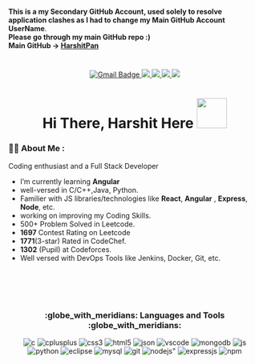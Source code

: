 **This is a my Secondary GitHub Account, used solely to resolve application clashes as I had to change my Main GitHub Account UserName**. <br/>
**Please go through my main GitHub repo :)**<br/>
<strong>Main GitHub -> <a href="https://github.com/HarshitPan">HarshitPan</a></strong>
<h1></h1>
<div id="header" align="center">
<div id="badges">
<!--   <a href="https://www.linkedin.com/in/harshit"> 
    <img src="https://img.shields.io/badge/LinkedIn-blue?style=for-the-badge&logo=linkedin&logoColor=white" alt="LinkedIn Badge"/>
  </a> -->
  <a href="mailto:harshitpandey3001@gmail.com">
    <img src="https://img.shields.io/badge/Gmail-D14836?style=for-the-badge&logo=gmail&logoColor=white" alt="Gmail Badge"/>
  </a>
  <a href="https://github.com/HarshitPan">
    <img src="https://img.shields.io/badge/GitHub-100000?style=for-the-badge&logo=github&logoColor=white" />
  </a>
  <a href="https://leetcode.com/harshit3001/">
    <img src="https://img.shields.io/badge/-LeetCode-FFA116?style=for-the-badge&logo=LeetCode&logoColor=black" />
  </a>
  <a href="https://www.hackerrank.com/profile/harshit__pandey">
    <img src="https://img.shields.io/badge/-Hackerrank-2EC866?style=for-the-badge&logo=HackerRank&logoColor=white" />
  </a>
    <a href="https://www.codechef.com/users/harshit3001">
    <img src="https://img.shields.io/badge/-Codechef-2EC866?style=for-the-badge&logo=HackerRank&logoColor=white" />
  </a>
<!--   <a href="https://www.instagram.com/harshit._._.pandey">
    <img src="https://img.shields.io/badge/Instagram-E4405F?style=for-the-badge&logo=instagram&logoColor=white" alt="Instagram Badge"/>
  </a> -->
</div>
  
  <h1>
  Hi There, Harshit Here
  <img src="https://media.giphy.com/media/hvRJCLFzcasrR4ia7z/giphy.gif" width="60px"/>
  
</h1>

</div>
<!--   <img src="https://i.giphy.com/media/l46ChKeGsmsfE3Un6/giphy.webp" width="600"/> -->

<!-- <img align="right" alt="Coding" width="300" src="https://media.giphy.com/media/v1.Y2lkPTc5MGI3NjExazJrcmQzZG5tOHIwbzVqY2JmOGY5b3lxN3RxcGFzajV2amU3MDZyZCZlcD12MV9pbnRlcm5hbF9naWZfYnlfaWQmY3Q9Zw/3P6rLkx3IWvjq/giphy.gif" > -->

### :man_technologist: About Me :
Coding enthusiast and a Full Stack Developer
-  I’m currently learning **Angular**
-  well-versed in C/C++,Java, Python.
-  Familier with JS libraries/technologies like **React**, **Angular** , **Express**, **Node**, etc.
-  working on improving my Coding Skills.
-  500+ Problem Solved in Leetcode.
-  **1697** Contest Rating on Leetcode
-  **1771**(3-star) Rated in CodeChef.
-  **1302** (Pupil) at Codeforces.
-  Well versed with DevOps Tools like Jenkins, Docker, Git, etc.
###

<p><br><br></p>

<h1></h1>
<div align="center">
<h3 align="center">:globe_with_meridians: Languages and Tools :globe_with_meridians:</h3>
<div>
  <img src="https://img.shields.io/badge/C-00599C?style=for-the-badge&logo=c&logoColor=white" alt="c" />
  <img src="https://img.shields.io/badge/C%2B%2B-00599C?style=for-the-badge&logo=c%2B%2B&logoColor=white" alt="cplusplus" />
  <img src="https://img.shields.io/badge/CSS3-1572B6?style=for-the-badge&logo=css3&logoColor=white" alt="css3" />
  <img src="https://img.shields.io/badge/HTML5-E34F26?style=for-the-badge&logo=html5&logoColor=white" alt="html5" />
  <img src="https://img.shields.io/badge/json-5E5C5C?style=for-the-badge&logo=json&logoColor=white" alt="json" />
  <img src="https://img.shields.io/badge/VSCode-0078D4?style=for-the-badge&logo=visual%20studio%20code&logoColor=white" alt="vscode" />	
  <img src="https://img.shields.io/badge/MongoDB-4EA94B?style=for-the-badge&logo=mongodb&logoColor=white" alt="mongodb" />  
  <img src="https://img.shields.io/badge/JavaScript-323330?style=for-the-badge&logo=javascript&logoColor=F7DF1E" alt="js" />
  <img src="https://img.shields.io/badge/Python-FFD43B?style=for-the-badge&logo=python&logoColor=blue" alt="python" />
<!--   <img src="https://img.shields.io/badge/Colab-F9AB00?style=for-the-badge&logo=googlecolab&color=525252" alt="colab" /> -->
  <img src="https://img.shields.io/badge/Eclipse-2C2255?style=for-the-badge&logo=eclipse&logoColor=white" alt="eclipse" />
<!--   <img src="https://img.shields.io/badge/R-276DC3?style=for-the-badge&logo=r&logoColor=white" alt="r" /> -->
  <img src="https://img.shields.io/badge/MySQL-005C84?style=for-the-badge&logo=mysql&logoColor=white" alt="mysql" />
<!--   <img src="https://img.shields.io/badge/GitHub%20Pages-222222?style=for-the-badge&logo=GitHub%20Pages&logoColor=white" alt="githubPages" /> -->
  <img src="https://img.shields.io/badge/GIT-E44C30?style=for-the-badge&logo=git&logoColor=white" alt="git" />
<!--   <img src="https://img.shields.io/badge/Redux-593D88?style=for-the-badge&logo=redux&logoColor=white" alt="redux" /> -->
  <img src="https://img.shields.io/badge/Node.js-339933?style=for-the-badge&logo=nodedotjs&logoColor=white" alt=nodejs" />
  <img src="https://img.shields.io/badge/Express.js-000000?style=for-the-badge&logo=express&logoColor=white" alt="expressjs" />
<!--   <img src="https://img.shields.io/badge/Jupyter-F37626.svg?&style=for-the-badge&logo=Jupyter&logoColor=white" alt="jupyter" /> -->
  <img src="https://img.shields.io/badge/npm-CB3837?style=for-the-badge&logo=npm&logoColor=white" alt="npm" />
<!--   <img src="https://img.shields.io/badge/Kali_Linux-557C94?style=for-the-badge&logo=kali-linux&logoColor=white" alt="kali" /> -->
  

 <h1></h1>

